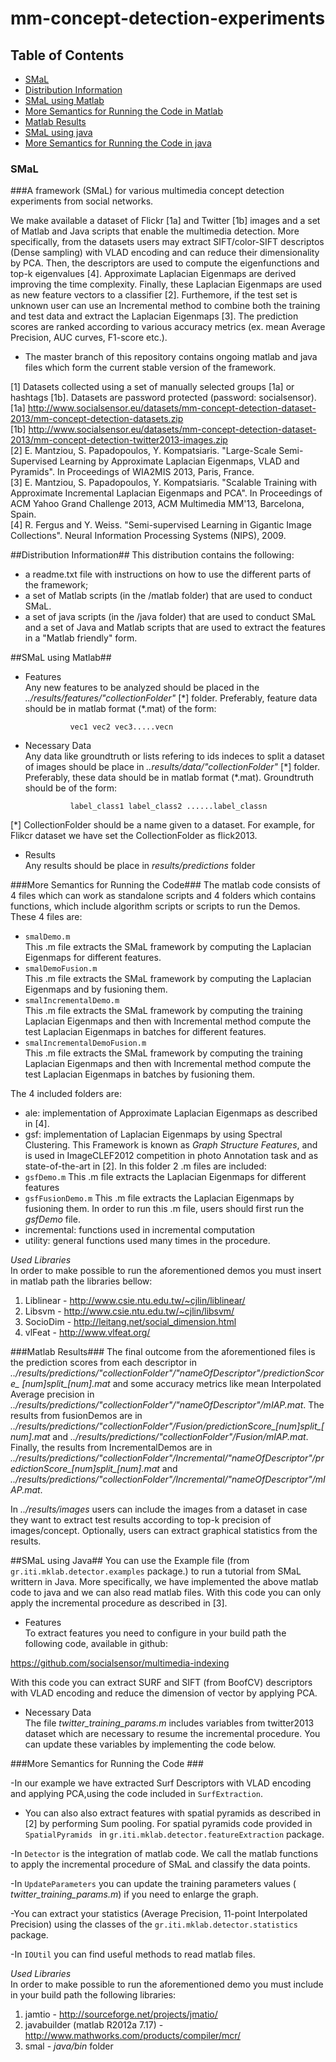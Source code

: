 mm-concept-detection-experiments
================================

## Table of Contents
* [SMaL](#smal)
* [Distribution Information](#distribution-information)
* [SMaL using Matlab](#smal-using-matlab)
* [More Semantics for Running the Code in Matlab](#more-semantics-for-running-the-code)
* [Matlab Results](#matlab-results)
* [SMaL using java](#smal-using-java)
* [More Semantics for Running the Code in java](#more-semantics-for-running-the-code-1)

### SMaL

###A framework (SMaL) for various multimedia concept detection experiments from social networks.

We make available a dataset of Flickr [1a] and Twitter [1b] images and a set of Matlab and Java scripts that enable the multimedia detection. More specifically, from the datasets users may extract SIFT/color-SIFT descriptos (Dense sampling) with VLAD encoding and can reduce their dimensionality by PCA. Then, the descriptors are used to compute the eigenfunctions and top-k eigenvalues [4]. Approximate Laplacian Eigenmaps are derived improving the time complexity. Finally, these Laplacian Eigenmaps are used as new feature vectors to a classifier [2]. Furthemore, if the test set is unknown user can use an Incremental method to combine both the training and test data and extract the Laplacian Eigenmaps [3]. The prediction scores are ranked according to various accuracy metrics (ex. mean Average Precision, AUC curves, F1-score etc.). 

* The master branch of this repository contains ongoing matlab and java files which form the current stable version of the framework. 

[1] Datasets collected using a set of manually selected groups [1a] or hashtags [1b]. Datasets are password protected (password: socialsensor).	 
[1a] http://www.socialsensor.eu/datasets/mm-concept-detection-dataset-2013/mm-concept-detection-datasets.zip	
[1b] http://www.socialsensor.eu/datasets/mm-concept-detection-dataset-2013/mm-concept-detection-twitter2013-images.zip	
[2] E. Mantziou, S. Papadopoulos, Y. Kompatsiaris. "Large-Scale Semi-Supervised Learning by Approximate Laplacian Eigenmaps, VLAD and Pyramids". In Proceedings of WIA2MIS 2013, Paris, France.  
[3] E. Mantziou, S. Papadopoulos, Y. Kompatsiaris. "Scalable Training with Approximate Incremental Laplacian Eigenmaps and PCA". In Proceedings of ACM Yahoo Grand Challenge 2013, ACM Multimedia MM'13, Barcelona, Spain.	
[4] R. Fergus and Y. Weiss. "Semi-supervised Learning in Gigantic Image Collections". Neural Information Processing Systems (NIPS), 2009.

##Distribution Information##
This distribution contains the following:  
* a readme.txt file with instructions on how to use the different parts of the framework;
* a set of Matlab scripts (in the /matlab folder) that are used to conduct SMaL.
* a set of java scripts (in the /java folder) that are used to conduct SMaL and a set of Java and Matlab scripts that are used to extract the features in a "Matlab friendly" form.


##SMaL using Matlab##

* Features	
Any new features to be analyzed should be placed in the _../results/features/"collectionFolder"_ [\*] folder. Preferably, feature data should be in matlab format (*.mat) of the form:	

				vec1 vec2 vec3.....vecn	
				
* Necessary Data	
Any data like groundtruth or lists refering to ids indeces to split a dataset of images should be place in _..results/data/"collectionFolder"_ [\*] folder. Preferably, these data should be in matlab format (*.mat). Groundtruth should be of the form:

				label_class1 label_class2 ......label_classn

[*] CollectionFolder should be a name given to a dataset. For example, for Flikcr dataset we have set the CollectionFolder as flick2013. 

* Results	
Any results should be place in _results/predictions_ folder	

###More Semantics for Running the Code###
The matlab code consists of 4 files which can work as standalone scripts and 4 folders which contains functions, which include algorithm scripts or scripts to run the Demos.   
These 4 files are:  
* <code>smalDemo.m</code>  
    This .m file extracts the SMaL framework by computing the Laplacian Eigenmaps for different features. 
* <code>smalDemoFusion.m</code>  
    This .m file extracts the SMaL framework by computing the Laplacian Eigenmaps and by fusioning them.  
* <code>smalIncrementalDemo.m</code>  
    This .m file extracts the SMaL framework by computing the training Laplacian Eigenmaps and then with Incremental method compute the test Laplacian Eigenmaps in batches for different features.
* <code>smalIncrementalDemoFusion.m</code>  
    This .m file extracts the SMaL framework by computing the training Laplacian Eigenmaps and then with Incremental method compute the test Laplacian Eigenmaps in batches by fusioning them.  

The 4 included folders  are:
* ale: implementation of  Approximate Laplacian Eigenmaps as described in [4].	
* gsf: implementation of Laplacian Eigenmaps by using Spectral Clustering. This Framework is known as _Graph Structure Features_, and is used in ImageCLEF2012 competition in photo Annotation task and as state-of-the-art in [2].	In this folder 2 .m files are included:
* <code>gsfDemo.m</code>  This .m file extracts the Laplacian Eigenmaps for different features
* <code>gsfFusionDemo.m</code>  This .m file extracts the Laplacian Eigenmaps by fusioning them. In order to run this .m file, users should first run the _gsfDemo_ file.	
* incremental: functions used in incremental computation 
* utility: general functions used many times in the procedure. 	

_Used Libraries_	
In order to make possible to run the aforementioned demos you must insert in matlab path the libraries bellow:

1. Liblinear - http://www.csie.ntu.edu.tw/~cjlin/liblinear/	
2. Libsvm - http://www.csie.ntu.edu.tw/~cjlin/libsvm/	
3. SocioDim - http://leitang.net/social_dimension.html	
4. vlFeat - http://www.vlfeat.org/	

###Matlab Results###
The final outcome from the aforementioned files is the prediction scores from each descriptor in _../results/predictions/"collectionFolder"/"nameOfDescriptor"/predictionScore\_ [num]split\_[num].mat_ 
and some accuracy metrics like mean Interpolated Average precision in
_../results/predictions/"collectionFolder"/"nameOfDescriptor"/mIAP.mat_. 
The results from fusionDemos are in
_../results/predictions/"collectionFolder"/Fusion/predictionScore\_[num]split\_[num].mat_ and _../results/predictions/"collectionFolder"/Fusion/mIAP.mat_. 
Finally, the results from IncrementalDemos are in _../results/predictions/"collectionFolder"/Incremental/"nameOfDescriptor"/predictionScore\_[num]split\_[num].mat_ 
and _../results/predictions/"collectionFolder"/Incremental/"nameOfDescriptor"/mIAP.mat_.	

In _../results/images_ users can include the images from a dataset in case they want to extract test results according to top-k precision of images/concept. Optionally, users can extract graphical statistics from the results.	



##SMaL using Java##
You can use the Example file (from <code>gr.iti.mklab.detector.examples</code> package.) to run a tutorial from SMaL writtern in Java. More specifically, we have implemented the above matlab code to java and we can also read matlab files. With this code you can only apply the incremental procedure as described in [3].

* Features	
To extract features you need to configure in your build path the following code, available in github:

 https://github.com/socialsensor/multimedia-indexing

With this code you can extract SURF and SIFT (from BoofCV) descriptors with VLAD encoding and reduce the dimension of vector by applying PCA.

* Necessary Data	
The file *twitter\_training\_params.m* includes variables from twitter2013 dataset which are necessary to resume the incremental procedure.
You can update these variables by implementing the code below.


###More Semantics for Running the Code ###

-In our example we have extracted Surf Descriptors with VLAD encoding and applying PCA,using the code included in <code>SurfExtraction</code>. 

- You can also also extract features with spatial pyramids as described in [2] by performing Sum pooling. For spatial pyramids code provided in 
<code>SpatialPyramids </code> in <code>gr.iti.mklab.detector.featureExtraction</code> package.

-In <code>Detector</code> is the integration of matlab code. We call the matlab functions to apply the incremental procedure of SMaL and classify the data points.

-In <code>UpdateParameters</code> you can update the training parameters values ( *twitter\_training\_params.m*) if you need to enlarge the graph. 
   
-You can extract your statistics (Average Precision, 11-point Interpolated Precision) using the classes of the
<code>gr.iti.mklab.detector.statistics</code> package.

-In <code>IOUtil</code> you can find useful methods to read matlab files.

_Used Libraries_	
In order to make possible to run the aforementioned demo you must include in your build path the following libraries:

1. jamtio - http://sourceforge.net/projects/jmatio/	
2. javabuilder (matlab R2012a 7.17) - http://www.mathworks.com/products/compiler/mcr/
3. smal - *java/bin* folder
	







